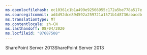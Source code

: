 ```yaml
---
ms.openlocfilehash: ec10361c1b1a499e92566955c172a5be778a517e
ms.sourcegitcommit: ad4d92dce894592a259721a1571b1d8736abacdb
ms.translationtype: MT
ms.contentlocale: zh-CN
ms.lasthandoff: 08/04/2020
ms.locfileid: "87687508"
---
```

<span data-ttu-id="57d21-101">SharePoint Server 2013</span><span class="sxs-lookup"><span data-stu-id="57d21-101">SharePoint Server 2013</span></span>
